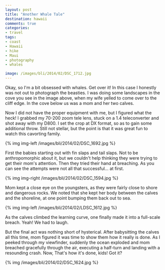 ```yaml
---
layout: post
title: "Another Whale Tale"
destination: hawaii
comments: true
categories:
- travel
tags:
- coast
- Hawaii
- hike
- Maui
- photography
- whales

image: /images/bli/2014/02/DSC_1712.jpg
---
```


Okay, so I'm a bit obsessed with whales. Get over it! In this case I honestly was not out to photograph the beasties. I was doing some landscapes in the cove you see in the image above, when my wife yelled to come over to the cliff edge. In the cove below us was a mom and her two calves. 

<!--more-->

Now I did not have the proper equipment with me, but I figured what the heck! I grabbed my 70-200 zoom tele lens, stuck on a 1.4 teleconverter and shot away with my D800. I set the crop at DX format, so as to gain some additional throw. Still not stellar, but the point is that it was great fun to watch this cavorting family. 

{% img img-left /images/bli/2014/02/DSC_1692.jpg %}

First the babies starting out with fin slaps and tail slaps. Not to be anthropomorphic about it, but we couldn't help thinking they were trying to get their mom's attention. Then they tried their hand at breaching. As you can see the attempts were not all that successful... at first. 

{% img img-right /images/bli/2014/02/DSC_1594.jpg %}

Mom kept a close eye on the youngsters, as they were fairly close to shore and dangerous rocks. We noted that she kept her body between the calves and the shoreline, at one point bumping them back out to sea. 

{% img img-left /images/bli/2014/02/LDSC_1612.jpg %}

As the calves climbed the learning curve, one finally made it into a full-scale breach. Yeah! We had to laugh.

But the final act was nothing short of hysterical. After babysitting the calves all this time, mom figured it was time to show them how it really is done. As I peeked through my viewfinder, suddenly the ocean exploded and mom breached gracefully through the air, executing a half-turn and landing with a resounding crash. Now, That's how it's done, kids! Got it?

{% img /images/bli/2014/02/DSC_1624.jpg %}